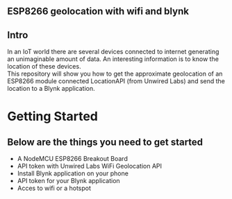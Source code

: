 ## ESP8266 geolocation with wifi and blynk
## Intro 
In an IoT world there are several devices connected to internet generating an unimaginable amount of data. An interesting information is to know the location of these devices.  
This repository will show you how to get the approximate geolocation of an ESP8266 module connected LocationAPI (from Unwired Labs) and send the location to a Blynk application. 
# Getting Started

## Below are the things you need to get started
* A NodeMCU ESP8266 Breakout Board
* API token with Unwired Labs WiFi Geolocation API
* Install Blynk application on your phone 
* API token for your Blynk application
* Acces to wifi or a hotspot
